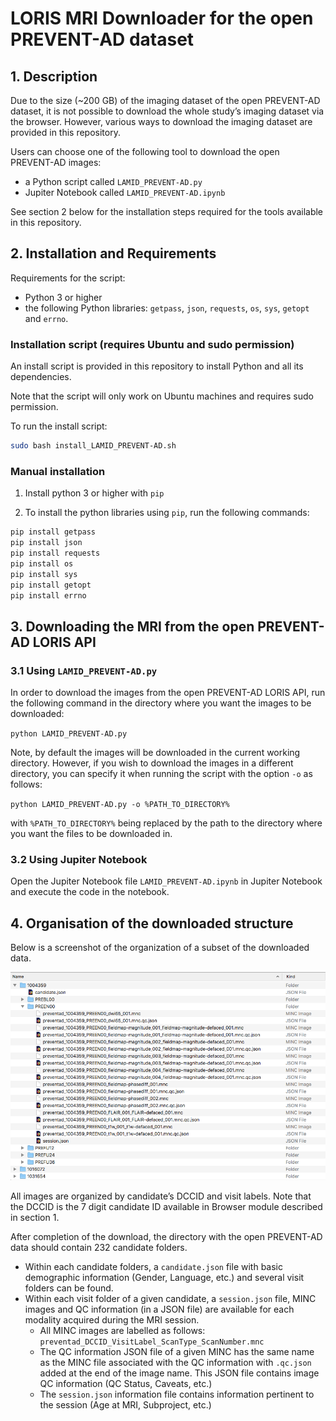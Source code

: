 # LORIS MRI Downloader for the open PREVENT-AD dataset


## 1. Description

Due to the size (~200 GB) of the imaging dataset of the open PREVENT-AD dataset, 
it is not possible to download the whole study’s imaging dataset via the browser. 
However, various ways to download the imaging dataset are provided in this repository. 
 
Users can choose one of the following tool to download the open PREVENT-AD images:
  - a Python script called `LAMID_PREVENT-AD.py`
  - Jupiter Notebook called `LAMID_PREVENT-AD.ipynb` 

See section 2 below for the installation steps required for the tools available in 
this repository.

## 2. Installation and Requirements

Requirements for the script:
- Python 3 or higher
- the following Python libraries: `getpass`, `json`, `requests`, `os`, `sys`, `getopt`
and `errno`. 

### Installation script (requires Ubuntu and sudo permission)

An install script is provided in this repository to install Python and all its dependencies.

Note that the script will only work on Ubuntu machines and requires sudo permission.

To run the install script:
```bash
sudo bash install_LAMID_PREVENT-AD.sh
```

### Manual installation

1. Install python 3 or higher with `pip`

2. To install the python libraries using `pip`, run the following commands:

```bash
pip install getpass
pip install json
pip install requests
pip install os
pip install sys
pip install getopt
pip install errno
```


## 3. Downloading the MRI from the open PREVENT-AD LORIS API

### 3.1 Using `LAMID_PREVENT-AD.py`

In order to download the images from the open PREVENT-AD LORIS API, run the following
command in the directory where you want the images to be downloaded:

`python LAMID_PREVENT-AD.py`

Note, by default the images will be downloaded in the current working directory. However,
if you wish to download the images in a different directory, you can specify it when 
running the script with the option `-o` as follows:

`python LAMID_PREVENT-AD.py -o %PATH_TO_DIRECTORY%`

with `%PATH_TO_DIRECTORY%` being replaced by the path to the directory where you want
the files to be downloaded in.



### 3.2 Using Jupiter Notebook

Open the Jupiter Notebook file `LAMID_PREVENT-AD.ipynb` in Jupiter
Notebook and execute the code in the notebook.



## 4. Organisation of the downloaded structure

Below is a screenshot of the organization of a subset of the downloaded data.

![](images/data_organization.png)

All images are organized by candidate’s DCCID and visit labels. Note that the DCCID 
is the 7 digit candidate ID available in Browser module described in section 1. 

After completion of the download, the directory with the open PREVENT-AD data should 
contain 232 candidate folders. 
* Within each candidate folders, a `candidate.json` file with basic demographic 
information (Gender, Language, etc.) and several visit folders can be found.
* Within each visit folder of a given candidate, a `session.json` file, MINC images and 
QC information (in a JSON file) are available for each modality acquired during the MRI session. 
  * All MINC images are labelled as follows: `preventad_DCCID_VisitLabel_ScanType_ScanNumber.mnc`
  * The QC information JSON file of a given MINC has the same name as the MINC file 
    associated with the QC information with `.qc.json` added at the end of the image name. 
    This JSON file contains image QC information (QC Status, Caveats, etc.)
  * The `session.json` information file contains information pertinent to the session 
    (Age at MRI, Subproject, etc.)